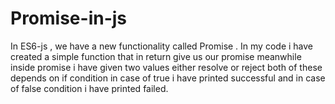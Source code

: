 # Promise-in-js
In ES6-js , we have a new functionality called Promise . In my code i have created a simple function that in return give us our promise meanwhile inside promise i have given two values either resolve or reject both of these depends on if condition in case of true i have printed successful and in case of false condition i have printed failed.  
